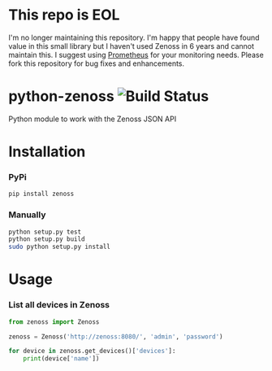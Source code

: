 # This repo is EOL

I'm no longer maintaining this repository. I'm happy that people have found value in this small library but I haven't used Zenoss in 6 years and cannot maintain this. I suggest using [Prometheus](https://prometheus.io/) for your monitoring needs. Please fork this repository for bug fixes and enhancements.

python-zenoss ![Build Status](https://travis-ci.org/iamseth/python-zenoss.png)
=============

Python module to work with the Zenoss JSON API


Installation
=============

### PyPi
```bash
pip install zenoss
```

### Manually
```bash
python setup.py test
python setup.py build
sudo python setup.py install
```


Usage
=============

### List all devices in Zenoss
```python
from zenoss import Zenoss

zenoss = Zenoss('http://zenoss:8080/', 'admin', 'password')

for device in zenoss.get_devices()['devices']:
    print(device['name'])
```

